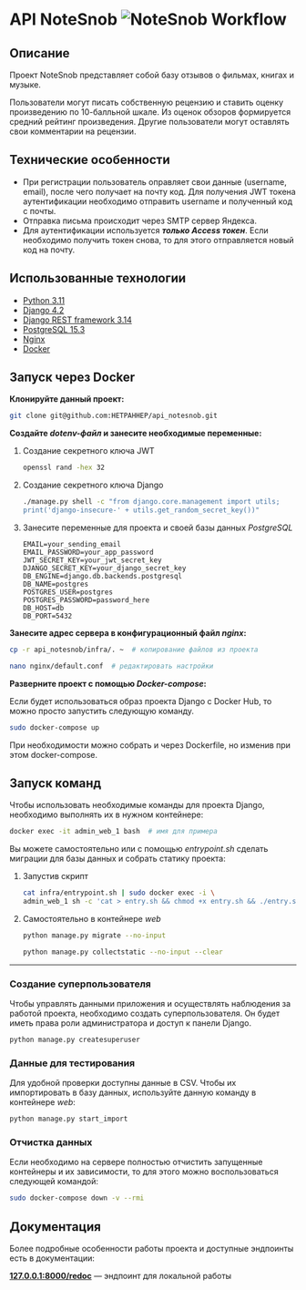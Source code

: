 # API NoteSnob ![NoteSnob Workflow](https://github.com/HETPAHHEP/api_notesnob/actions/workflows/notesnob_workflow.yml/badge.svg)

## Описание

Проект NoteSnob представляет собой базу отзывов о фильмах, книгах и музыке.

Пользователи могут писать собственную рецензию и ставить оценку произведению по 10-балльной шкале.
Из оценок обзоров формируется средний рейтинг произведения. 
Другие пользователи могут оставлять свои комментарии на рецензии.

## Технические особенности

* При регистрации пользователь оправляет свои данные (username, email), после чего получает на почту
код. Для получения JWT токена аутентификации необходимо отправить username и полученный код с почты.
* Отправка письма происходит через SMTP сервер Яндекса.
* Для аутентификации используется **_только Access токен_**. Если необходимо получить токен снова, 
то для этого отправляется новый код на почту.


## Использованные технологии

* [Python 3.11](https://www.python.org/downloads/release/python-3110/)
* [Django 4.2](https://docs.djangoproject.com/en/4.2/)
* [Django REST framework 3.14](https://www.django-rest-framework.org)
* [PostgreSQL 15.3](https://www.postgresql.org/docs/15/release-15-3.html)
* [Nginx](https://nginx.org/en/)
* [Docker](https://www.docker.com)


## Запуск через Docker

**Клонируйте данный проект:**

```bash
git clone git@github.com:HETPAHHEP/api_notesnob.git
```

**Создайте _dotenv-файл_ и занесите необходимые переменные:**

1) Создание секретного ключа JWT

    ```bash
    openssl rand -hex 32
    ```

2) Создание секретного ключа Django

    ```bash
    ./manage.py shell -c "from django.core.management import utils; 
    print('django-insecure-' + utils.get_random_secret_key())"
    ```

3) Занесите переменные для проекта и своей базы данных _PostgreSQL_

    ```dotenv
    EMAIL=your_sending_email
    EMAIL_PASSWORD=your_app_password
    JWT_SECRET_KEY=your_jwt_secret_key
    DJANGO_SECRET_KEY=your_django_secret_key
    DB_ENGINE=django.db.backends.postgresql
    DB_NAME=postgres
    POSTGRES_USER=postgres
    POSTGRES_PASSWORD=password_here
    DB_HOST=db
    DB_PORT=5432
    ```

**Занесите адрес сервера в конфигурационный файл _nginx_:**
   ```bash
   cp -r api_notesnob/infra/. ~  # копирование файлов из проекта
   ```
   
   ```bash
   nano nginx/default.conf  # редактировать настройки
   ```

**Разверните проект с помощью _Docker-compose_:**

Если будет использоваться образ проекта Django c Docker Hub, то можно просто запустить 
следующую команду.

```bash
sudo docker-compose up
```


При необходимости можно собрать и через Dockerfile, но изменив при этом docker-compose.

## Запуск команд

Чтобы использовать необходимые команды для проекта Django, необходимо выполнять их 
в нужном контейнере:

```bash
docker exec -it admin_web_1 bash  # имя для примера
```

Вы можете самостоятельно или с помощью _entrypoint.sh_ сделать миграции для базы данных
и собрать статику проекта:

1) Запустив скрипт
   ```bash
   cat infra/entrypoint.sh | sudo docker exec -i \
   admin_web_1 sh -c 'cat > entry.sh && chmod +x entry.sh && ./entry.sh'
   ```
2) Самостоятельно в контейнере _web_
   ```bash
   python manage.py migrate --no-input
   ```
   
   ```bash
   python manage.py collectstatic --no-input --clear
   ```


---

### Создание суперпользователя

Чтобы управлять данными приложения и осуществлять наблюдения за работой проекта, необходимо
создать суперпользователя. Он будет иметь права роли администратора и доступ к панели Django. 

```bash
python manage.py createsuperuser
```

### Данные для тестирования

Для удобной проверки доступны данные в CSV. Чтобы их импортировать в базу данных,
используйте данную команду в контейнере _web_:

```bash
python manage.py start_import
```

### Отчистка данных

Если необходимо на сервере полностью отчистить запущенные контейнеры и их зависимости,
то для этого можно воспользоваться следующей командой:

```bash
sudo docker-compose down -v --rmi
```

## Документация

Более подробные особенности работы проекта и доступные эндпоинты есть в документации:

**[127.0.0.1:8000/redoc](http://127.0.0.1:8000/redoc/)** — эндпоинт для локальной работы

